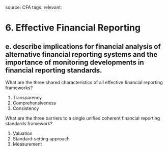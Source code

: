 source: CFA
tags: 
relevant: 

# 6. Effective Financial Reporting

## e. describe implications for financial analysis of alternative financial reporting systems and the importance of monitoring developments in financial reporting standards.

What are the three shared characteristics of all effective financial reporting frameworks?
1. Transparency
2. Comprehensiveness
3. Consistency

What are the three barriers to a single unified coherent financial reporting standards framework?
1. Valuation
2. Standard-setting approach
3. Measurement

